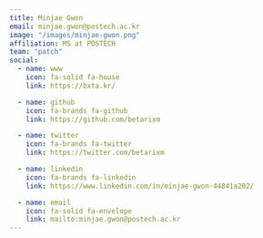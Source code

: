 ```yaml
---
title: Minjae Gwon
email: minjae.gwon@postech.ac.kr
image: "/images/minjae-gwon.png"
affiliation: MS at POSTECH
team: "patch"
social:
  - name: www
    icon: fa-solid fa-house
    link: https://bxta.kr/

  - name: github
    icon: fa-brands fa-github
    link: https://github.com/betarixm

  - name: twitter
    icon: fa-brands fa-twitter
    link: https://twitter.com/betarixm

  - name: linkedin
    icon: fa-brands fa-linkedin
    link: https://www.linkedin.com/in/minjae-gwon-44841a202/

  - name: email
    icon: fa-solid fa-envelope
    link: mailto:minjae.gwon@postech.ac.kr
---
```

